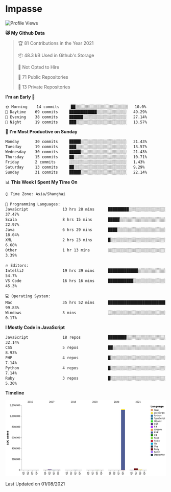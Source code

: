 # Impasse

<!--START_SECTION:waka-->
![Profile Views](http://img.shields.io/badge/Profile%20Views-0-blue)

**🐱 My Github Data** 

> 🏆 81 Contributions in the Year 2021
 > 
> 📦 48.3 kB Used in Github's Storage 
 > 
> 🚫 Not Opted to Hire
 > 
> 📜 71 Public Repositories 
 > 
> 🔑 13 Private Repositories  
 > 
**I'm an Early 🐤** 

```text
🌞 Morning    14 commits     ██░░░░░░░░░░░░░░░░░░░░░░░   10.0% 
🌆 Daytime    69 commits     ████████████░░░░░░░░░░░░░   49.29% 
🌃 Evening    38 commits     ██████░░░░░░░░░░░░░░░░░░░   27.14% 
🌙 Night      19 commits     ███░░░░░░░░░░░░░░░░░░░░░░   13.57%

```
📅 **I'm Most Productive on Sunday** 

```text
Monday       30 commits     █████░░░░░░░░░░░░░░░░░░░░   21.43% 
Tuesday      19 commits     ███░░░░░░░░░░░░░░░░░░░░░░   13.57% 
Wednesday    30 commits     █████░░░░░░░░░░░░░░░░░░░░   21.43% 
Thursday     15 commits     ██░░░░░░░░░░░░░░░░░░░░░░░   10.71% 
Friday       2 commits      ░░░░░░░░░░░░░░░░░░░░░░░░░   1.43% 
Saturday     13 commits     ██░░░░░░░░░░░░░░░░░░░░░░░   9.29% 
Sunday       31 commits     █████░░░░░░░░░░░░░░░░░░░░   22.14%

```


📊 **This Week I Spent My Time On** 

```text
⌚︎ Time Zone: Asia/Shanghai

💬 Programming Languages: 
JavaScript               13 hrs 28 mins      █████████░░░░░░░░░░░░░░░░   37.47% 
Scala                    8 hrs 15 mins       █████░░░░░░░░░░░░░░░░░░░░   22.97% 
Java                     6 hrs 29 mins       ████░░░░░░░░░░░░░░░░░░░░░   18.04% 
XML                      2 hrs 23 mins       █░░░░░░░░░░░░░░░░░░░░░░░░   6.68% 
Other                    1 hr 13 mins        ░░░░░░░░░░░░░░░░░░░░░░░░░   3.39%

🔥 Editors: 
IntelliJ                 19 hrs 39 mins      █████████████░░░░░░░░░░░░   54.7% 
VS Code                  16 hrs 16 mins      ███████████░░░░░░░░░░░░░░   45.3%

💻 Operating System: 
Mac                      35 hrs 52 mins      █████████████████████████   99.83% 
Windows                  3 mins              ░░░░░░░░░░░░░░░░░░░░░░░░░   0.17%

```

**I Mostly Code in JavaScript** 

```text
JavaScript               18 repos            ████████░░░░░░░░░░░░░░░░░   32.14% 
CSS                      5 repos             ██░░░░░░░░░░░░░░░░░░░░░░░   8.93% 
PHP                      4 repos             █░░░░░░░░░░░░░░░░░░░░░░░░   7.14% 
Python                   4 repos             █░░░░░░░░░░░░░░░░░░░░░░░░   7.14% 
Ruby                     3 repos             █░░░░░░░░░░░░░░░░░░░░░░░░   5.36%

```


**Timeline**

![Chart not found](https://raw.githubusercontent.com/impasse/impasse/master/charts/bar_graph.png) 


 Last Updated on 01/08/2021
<!--END_SECTION:waka-->
